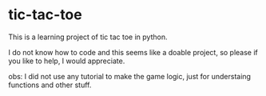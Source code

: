 # tic-tac-toe
This is a learning project of tic tac toe in python.

I do not know how to code and this seems like a doable project, so please if you like to help, I would appreciate.

obs: I did not use any tutorial to make the game logic, just for understaing functions and other stuff.
